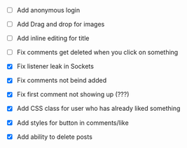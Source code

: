 - [ ] Add anonymous login
- [ ] Add Drag and drop for images
- [ ] Add inline editing for title
- [ ] Fix comments get deleted when you click on something

- [x] Fix listener leak in Sockets
- [x] Fix comments not beind added
- [x] Fix first comment not showing up (???)
- [x] Add CSS class for user who has already liked something
- [x] Add styles for button in comments/like
- [x] Add ability to delete posts
